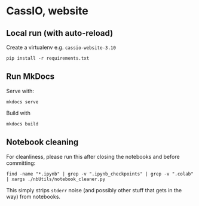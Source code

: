 # CassIO, website

## Local run (with auto-reload)

Create a virtualenv e.g. `cassio-website-3.10`

`pip install -r requirements.txt`


## Run MkDocs 
Serve with:

```
mkdocs serve
```

Build with
```
mkdocs build
````

## Notebook cleaning

For cleanliness, please run this after closing the notebooks and before committing:

```
find -name "*.ipynb" | grep -v ".ipynb_checkpoints" | grep -v ".colab" | xargs ./nbUtils/notebook_cleaner.py
```

This simply strips `stderr` noise (and possibly other stuff that gets in the way) from notebooks.
